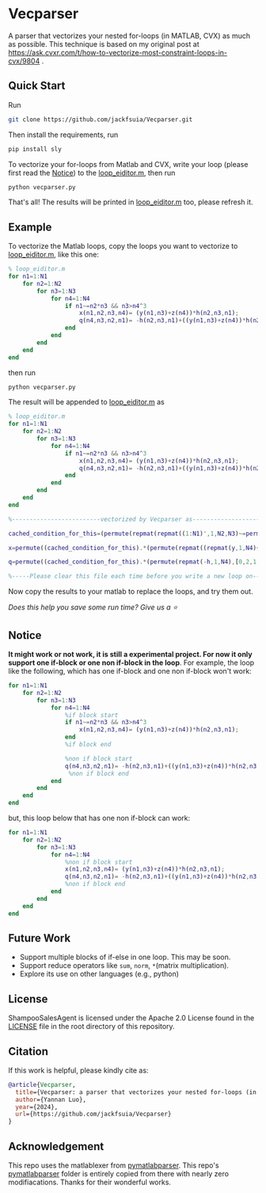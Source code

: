 # Vecparser
A parser that vectorizes your nested for-loops (in MATLAB, CVX) as much as possible. This technique is based on my original post at https://ask.cvxr.com/t/how-to-vectorize-most-constraint-loops-in-cvx/9804 .

## Quick Start
Run
```bash
git clone https://github.com/jackfsuia/Vecparser.git
```
Then install the requirements, run
```bash
pip install sly
```
To vectorize your for-loops from Matlab and CVX, write your loop (please first read the [Notice](#Notice)) to the [loop_eiditor.m](loop_eiditor.m), then run
```bash
python vecparser.py
```
That's all! The results will be printed in [loop_eiditor.m](loop_eiditor.m) too, please refresh it.

## Example
To vectorize the Matlab loops, copy the loops you want to vectorize to [loop_eiditor.m](loop_eiditor.m), like this one:
```matlab
% loop_eiditor.m
for n1=1:N1
    for n2=1:N2
        for n3=1:N3
            for n4=1:N4
                if n1~=n2*n3 && n3>n4^3
                    x(n1,n2,n3,n4)= (y(n1,n3)+z(n4))*h(n2,n3,n1);
                    q(n4,n3,n2,n1)= -h(n2,n3,n1)+((y(n1,n3)+z(n4))*h(n2,n3,n1))^2;
                end
            end
        end
    end
end
```
then run 
```bash
python vecparser.py
```
The result will be appended to [loop_eiditor.m](loop_eiditor.m) as
```matlab
% loop_eiditor.m
for n1=1:N1
    for n2=1:N2
        for n3=1:N3
            for n4=1:N4
                if n1~=n2*n3 && n3>n4^3
                    x(n1,n2,n3,n4)= (y(n1,n3)+z(n4))*h(n2,n3,n1);
                    q(n4,n3,n2,n1)= -h(n2,n3,n1)+((y(n1,n3)+z(n4))*h(n2,n3,n1))^2;
                end
            end
        end
    end
end

%-------------------------vectorized by Vecparser as-----------------------

cached_condition_for_this=(permute(repmat(repmat((1:N1)',1,N2,N3)~=permute(repmat(repmat((1:N2)',1,N3).*permute(repmat((1:N3)',1,N2),[1,0]),1,N1),[2,0,1]),1,N4),[1,0,2,3])&&permute(repmat(repmat((1:N3)',1,N4)>permute(repmat((1:N4)'.^3,1,N3),[1,0]),1,N2,N1),[2,3,0,1]));

x=permute((cached_condition_for_this).*(permute(repmat((repmat(y,1,N4)+permute(repmat(z,1,N1,N3),[1,2,0])),1,N2),[3,0,1,2]).*permute(repmat(h,1,N4),[0,2,1,3]))+permute((1-permute((cached_condition_for_this),[3,1,0,2])),[2,1,3,0]).*permute(x,[1,0,2,3]),[1,0,2,3]);

q=permute((cached_condition_for_this).*(permute(repmat(-h,1,N4),[0,2,1,3])+permute(permute((permute(repmat((repmat(y,1,N4)+permute(repmat(z,1,N1,N3),[1,2,0])),1,N2),[3,0,1,2]).*permute(repmat(h,1,N4),[0,2,1,3])),[3,1,0,2]).^2,[2,1,3,0]))+permute((1-permute((cached_condition_for_this),[3,1,0,2])),[2,1,3,0]).*permute(q,[2,3,1,0]),[3,2,0,1]);

%-----Please clear this file each time before you write a new loop on------
```
Now copy the results to your matlab to replace the loops, and try them out.

 *Does this help you save some run time? Give us a :star:*
 
## Notice
**It might work or not work, it is still a experimental project. For now it only support one if-block or one non if-block in the loop**. For example, the loop like the following, which has one if-block and one non if-block won't work:
```matlab
for n1=1:N1
    for n2=1:N2
        for n3=1:N3
            for n4=1:N4
                %if block start
                if n1~=n2*n3 && n3>n4^3
                    x(n1,n2,n3,n4)= (y(n1,n3)+z(n4))*h(n2,n3,n1);
                end
                %if block end

                %non if block start
                q(n4,n3,n2,n1)= -h(n2,n3,n1)+((y(n1,n3)+z(n4))*h(n2,n3,n1))^2;
                 %non if block end
            end
        end
    end
end
```
but, this loop below that has one non if-block can work:

```matlab
for n1=1:N1
    for n2=1:N2
        for n3=1:N3
            for n4=1:N4
                %non if block start
                x(n1,n2,n3,n4)= (y(n1,n3)+z(n4))*h(n2,n3,n1);
                q(n4,n3,n2,n1)= -h(n2,n3,n1)+((y(n1,n3)+z(n4))*h(n2,n3,n1))^2;
                %non if block end
            end
        end
    end
end
```
## Future Work
- Support multiple blocks of if-else in one loop. This may be soon.
- Support reduce operators like `sum`, `norm`, `*`(matrix multiplication).
- Explore its use on other languages (e.g., python)
  
## License

ShampooSalesAgent is licensed under the Apache 2.0 License found in the [LICENSE](LICENSE) file in the root directory of this repository.

## Citation

If this work is helpful, please kindly cite as:

```bibtex
@article{Vecparser,
  title={Vecparser: a parser that vectorizes your nested for-loops (in MATLAB, CVX) as much as possible.}, 
  author={Yannan Luo},
  year={2024},
  url={https://github.com/jackfsuia/Vecparser}
}
```
## Acknowledgement

This repo uses the matlablexer from [pymatlabparser](https://github.com/jol-jol/pymatlabparser). This repo's [pymatlabparser](pymatlabparser) folder is entirely copied from there with nearly zero modifiacations. Thanks for their wonderful works.
